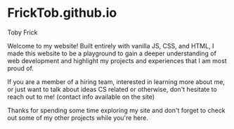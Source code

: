 # FrickTob.github.io
Toby Frick

Welcome to my website! Built entirely with vanilla JS, CSS, and HTML, I made this website to be a playground to gain a deeper understanding of web development and highlight my projects and experiences that I am most proud of.

If you are a member of a hiring team, interested in learning more about me, or just want to talk about ideas CS related or otherwise, don't hesitate to reach out to me! (contact info available on the site)

Thanks for spending some time exploring my site and don't forget to check out some of my other projects while you're here.
